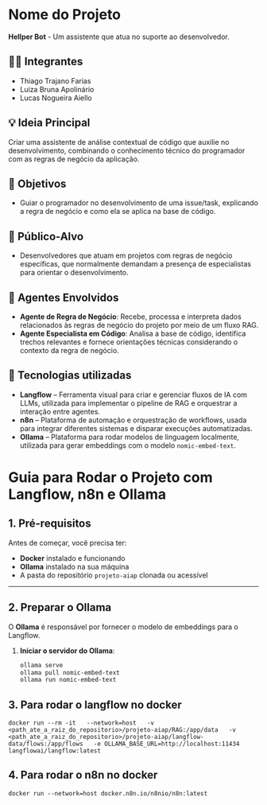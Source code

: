 # Nome do Projeto
**Hellper Bot** - Um assistente que atua no suporte ao desenvolvedor.

## 👨‍🎓 Integrantes
- Thiago Trajano Farias
- Luiza Bruna Apolinário
- Lucas Nogueira Aiello

## 💡 Ideia Principal
Criar uma assistente de análise contextual de código que auxilie no desenvolvimento, combinando o conhecimento técnico do programador com as regras de negócio da aplicação.

## 🎯 Objetivos
- Guiar o programador no desenvolvimento de uma issue/task, explicando a regra de negócio e como ela se aplica na base de código.

## 👥 Público-Alvo
- Desenvolvedores que atuam em projetos com regras de negócio específicas, que normalmente demandam a presença de especialistas para orientar o desenvolvimento.

## 🤖 Agentes Envolvidos
- **Agente de Regra de Negócio**: Recebe, processa e interpreta dados relacionados às regras de negócio do projeto por meio de um fluxo RAG.
- **Agente Especialista em Código**: Analisa a base de código, identifica trechos relevantes e fornece orientações técnicas considerando o contexto da regra de negócio.

## 🧱 Tecnologias utilizadas
- **Langflow** – Ferramenta visual para criar e gerenciar fluxos de IA com LLMs, utilizada para implementar o pipeline de RAG e orquestrar a interação entre agentes.
- **n8n** – Plataforma de automação e orquestração de workflows, usada para integrar diferentes sistemas e disparar execuções automatizadas.
- **Ollama** – Plataforma para rodar modelos de linguagem localmente, utilizada para gerar embeddings com o modelo `nomic-embed-text`.

# Guia para Rodar o Projeto com Langflow, n8n e Ollama

## 1. Pré-requisitos
Antes de começar, você precisa ter:
- **Docker** instalado e funcionando  
- **Ollama** instalado na sua máquina  
- A pasta do repositório `projeto-aiap` clonada ou acessível  

---

## 2. Preparar o Ollama
O **Ollama** é responsável por fornecer o modelo de embeddings para o Langflow.

1. **Iniciar o servidor do Ollama**:
   ```bash
   ollama serve
   ollama pull nomic-embed-text
   ollama run nomic-embed-text


## 3. Para rodar o langflow no docker
`docker run --rm -it   --network=host   -v <path_ate_a_raiz_do_repositorio>/projeto-aiap/RAG:/app/data   -v <path_ate_a_raiz_do_repositorio>/projeto-aiap/langflow-data/flows:/app/flows   -e OLLAMA_BASE_URL=http://localhost:11434   langflowai/langflow:latest` 

## 4. Para rodar o n8n no docker
`docker run --network=host docker.n8n.io/n8nio/n8n:latest`

